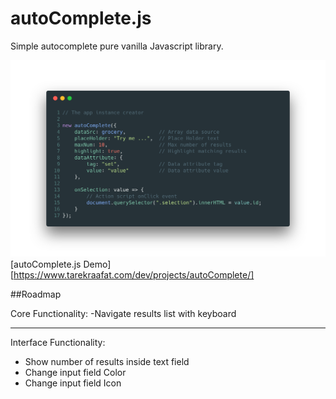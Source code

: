 # autoComplete.js
Simple autocomplete pure vanilla Javascript library.

![autoComplete.js Initialization](./README/img/autoComplete.js.png "autoComplete.js Initialization")
[autoComplete.js Demo][https://www.tarekraafat.com/dev/projects/autoComplete/]

##Roadmap

Core Functionality:
-Navigate results list with keyboard

----

Interface Functionality:
- Show number of results inside text field
- Change input field Color
- Change input field Icon

</div>
</div>